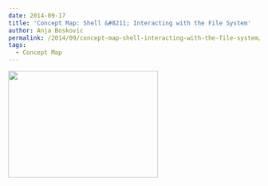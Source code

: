 ```yaml
---
date: 2014-09-17
title: 'Concept Map: Shell &#8211; Interacting with the File System'
author: Anja Boskovic
permalink: /2014/09/concept-map-shell-interacting-with-the-file-system/
tags:
  - Concept Map
---
```

[<img class="alignnone size-medium wp-image-8748" alt="" src="http://teaching.software-carpentry.org/wp-content/uploads/2014/09/17-09-2014-11-36-20AM-300x215.jpg" width="300" height="215" />][1]

 [1]: http://teaching.software-carpentry.org/wp-content/uploads/2014/09/17-09-2014-11-36-20AM.jpg
